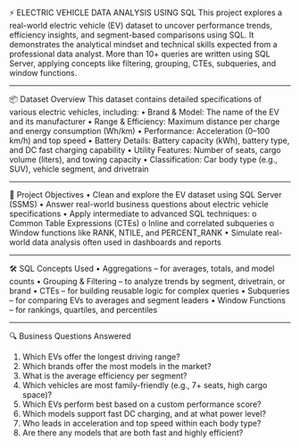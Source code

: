 ⚡ ELECTRIC VEHICLE DATA ANALYSIS USING SQL
This project explores a real-world electric vehicle (EV) dataset to uncover performance trends, efficiency insights, and segment-based comparisons using SQL.
It demonstrates the analytical mindset and technical skills expected from a professional data analyst.
More than 10+ queries are written using SQL Server, applying concepts like filtering, grouping, CTEs, subqueries, and window functions.
________________________________________
📦 Dataset Overview
This dataset contains detailed specifications of various electric vehicles, including:
•	Brand & Model: The name of the EV and its manufacturer
•	Range & Efficiency: Maximum distance per charge and energy consumption (Wh/km)
•	Performance: Acceleration (0–100 km/h) and top speed
•	Battery Details: Battery capacity (kWh), battery type, and DC fast charging capability
•	Utility Features: Number of seats, cargo volume (liters), and towing capacity
•	Classification: Car body type (e.g., SUV), vehicle segment, and drivetrain
________________________________________
🎯 Project Objectives
•	Clean and explore the EV dataset using SQL Server (SSMS)
•	Answer real-world business questions about electric vehicle specifications
•	Apply intermediate to advanced SQL techniques:
o	Common Table Expressions (CTEs)
o	Inline and correlated subqueries
o	Window functions like RANK, NTILE, and PERCENT_RANK
•	Simulate real-world data analysis often used in dashboards and reports
________________________________________
🛠 SQL Concepts Used
•	Aggregations – for averages, totals, and model counts
•	Grouping & Filtering – to analyze trends by segment, drivetrain, or brand
•	CTEs – for building reusable logic for complex queries
•	Subqueries – for comparing EVs to averages and segment leaders
•	Window Functions – for rankings, quartiles, and percentiles
________________________________________
🔍 Business Questions Answered
1.	Which EVs offer the longest driving range?
2.	Which brands offer the most models in the market?
3.	What is the average efficiency per segment?
4.	Which vehicles are most family-friendly (e.g., 7+ seats, high cargo space)?
5.	Which EVs perform best based on a custom performance score?
6.	Which models support fast DC charging, and at what power level?
7.	Who leads in acceleration and top speed within each body type?
8.	Are there any models that are both fast and highly efficient?

